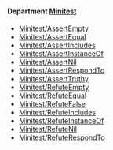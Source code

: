 <!-- START_COP_LIST -->
#### Department [Minitest](cops_minitest.md)

* [Minitest/AssertEmpty](cops_minitest.md#minitestassertempty)
* [Minitest/AssertEqual](cops_minitest.md#minitestassertequal)
* [Minitest/AssertIncludes](cops_minitest.md#minitestassertincludes)
* [Minitest/AssertInstanceOf](cops_minitest.md#minitestassertinstanceof)
* [Minitest/AssertNil](cops_minitest.md#minitestassertnil)
* [Minitest/AssertRespondTo](cops_minitest.md#minitestassertrespondto)
* [Minitest/AssertTruthy](cops_minitest.md#minitestasserttruthy)
* [Minitest/RefuteEmpty](cops_minitest.md#minitestrefuteempty)
* [Minitest/RefuteEqual](cops_minitest.md#minitestrefuteequal)
* [Minitest/RefuteFalse](cops_minitest.md#minitestrefutefalse)
* [Minitest/RefuteIncludes](cops_minitest.md#minitestrefuteincludes)
* [Minitest/RefuteInstanceOf](cops_minitest.md#minitestrefuteinstanceof)
* [Minitest/RefuteNil](cops_minitest.md#minitestrefutenil)
* [Minitest/RefuteRespondTo](cops_minitest.md#minitestrefuterespondto)

<!-- END_COP_LIST -->

